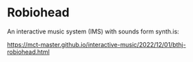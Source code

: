 # Robiohead

An interactive music system (IMS) with sounds form synth.is:

https://mct-master.github.io/interactive-music/2022/12/01/bthj-robiohead.html
